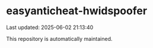 # easyanticheat-hwidspoofer

Last updated: 2025-06-02 21:13:40

This repository is automatically maintained.
